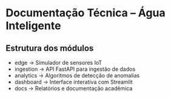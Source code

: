# Documentação Técnica – Água Inteligente

## Estrutura dos módulos
- edge → Simulador de sensores IoT
- ingestion → API FastAPI para ingestão de dados
- analytics → Algoritmos de detecção de anomalias
- dashboard → Interface interativa com Streamlit
- docs → Relatórios e documentação acadêmica
